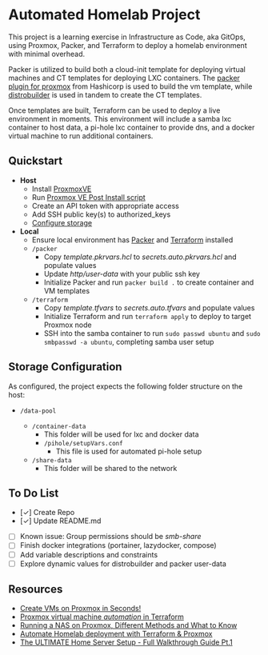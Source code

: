 # Automated Homelab Project

This project is a learning exercise in Infrastructure as Code, aka GitOps, using Proxmox, Packer, and Terraform to deploy a homelab environment with minimal overhead.

Packer is utilized to build both a cloud-init template for deploying virtual machines and CT templates for deploying LXC containers. The [packer plugin for proxmox](https://github.com/hashicorp/packer-plugin-proxmox) from Hashicorp is used to build the vm template, while [distrobuilder](https://github.com/lxc/distrobuilder) is used in tandem to create the CT templates.

Once templates are built, Terraform can be used to deploy a live environment in moments. This environment will include a samba lxc container to host data, a pi-hole lxc container to provide dns, and a docker virtual machine to run additional containers.

## Quickstart

- **Host**
  - Install [ProxmoxVE](https://www.proxmox.com/en/downloads/proxmox-virtual-environment)
  - Run [Proxmox VE Post Install script](https://community-scripts.github.io/ProxmoxVE/scripts?id=post-pve-install)
  - Create an API token with appropriate access
  - Add SSH public key(s) to authorized_keys
  - [Configure storage](#storage-configuration)
- **Local**
  - Ensure local environment has [Packer](https://developer.hashicorp.com/packer) and [Terraform](https://developer.hashicorp.com/terraform) installed
  - `/packer`
    - Copy _template.pkrvars.hcl_ to _secrets.auto.pkrvars.hcl_ and populate values
    - Update _http/user-data_ with your public ssh key
    - Initialize Packer and run `packer build .` to create container and VM templates
  - `/terraform`
    - Copy _template.tfvars_ to _secrets.auto.tfvars_ and populate values
    - Initialize Terraform and run `terraform apply` to deploy to target Proxmox node
    - SSH into the samba container to run `sudo passwd ubuntu` and `sudo smbpasswd -a ubuntu`, completing samba user setup

## Storage Configuration

As configured, the project expects the following folder structure on the host:

- `/data-pool`

  - `/container-data`
    - This folder will be used for lxc and docker data
    - `/pihole/setupVars.conf`
      - This file is used for automated pi-hole setup
  - `/share-data`
    - This folder will be shared to the network

## To Do List

- [✓] Create Repo
- [✓] Update README.md
- [ ] Known issue: Group permissions should be _smb-share_
- [ ] Finish docker integrations (portainer, lazydocker, compose)
- [ ] Add variable descriptions and constraints
- [ ] Explore dynamic values for distrobuilder and packer user-data

## Resources

- [Create VMs on Proxmox in Seconds!](https://www.youtube.com/watch?v=1nf3WOEFq1Y)
- [Proxmox virtual machine _automation_ in Terraform](https://www.youtube.com/watch?v=dvyeoDBUtsU)
- [Running a NAS on Proxmox, Different Methods and What to Know](https://www.youtube.com/watch?v=hJHpVi9LGqc)
- [Automate Homelab deployment with Terraform & Proxmox](https://www.youtube.com/watch?v=ZGWn6xREdDE)
- [The ULTIMATE Home Server Setup - Full Walkthrough Guide Pt.1](https://www.youtube.com/watch?v=qmSizZUbCOA)
